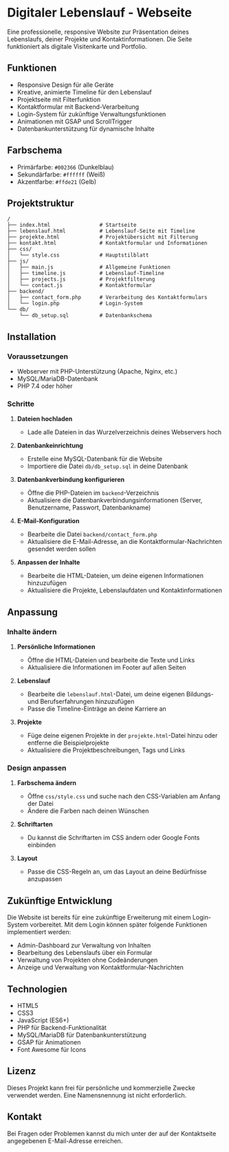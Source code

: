 # Digitaler Lebenslauf - Webseite

Eine professionelle, responsive Website zur Präsentation deines Lebenslaufs, deiner Projekte und Kontaktinformationen. Die Seite funktioniert als digitale Visitenkarte und Portfolio.

## Funktionen

- Responsive Design für alle Geräte
- Kreative, animierte Timeline für den Lebenslauf
- Projektseite mit Filterfunktion
- Kontaktformular mit Backend-Verarbeitung
- Login-System für zukünftige Verwaltungsfunktionen
- Animationen mit GSAP und ScrollTrigger
- Datenbankunterstützung für dynamische Inhalte

## Farbschema

- Primärfarbe: `#002366` (Dunkelblau)
- Sekundärfarbe: `#ffffff` (Weiß)
- Akzentfarbe: `#ffde21` (Gelb)

## Projektstruktur

```
/
├── index.html                # Startseite
├── lebenslauf.html           # Lebenslauf-Seite mit Timeline
├── projekte.html             # Projektübersicht mit Filterung
├── kontakt.html              # Kontaktformular und Informationen
├── css/
│   └── style.css             # Hauptstilblatt
├── js/
│   ├── main.js               # Allgemeine Funktionen
│   ├── timeline.js           # Lebenslauf-Timeline
│   ├── projects.js           # Projektfilterung
│   └── contact.js            # Kontaktformular
├── backend/
│   ├── contact_form.php      # Verarbeitung des Kontaktformulars
│   └── login.php             # Login-System
└── db/
    └── db_setup.sql          # Datenbankschema
```

## Installation

### Voraussetzungen

- Webserver mit PHP-Unterstützung (Apache, Nginx, etc.)
- MySQL/MariaDB-Datenbank
- PHP 7.4 oder höher

### Schritte

1. **Dateien hochladen**
   - Lade alle Dateien in das Wurzelverzeichnis deines Webservers hoch

2. **Datenbankeinrichtung**
   - Erstelle eine MySQL-Datenbank für die Website
   - Importiere die Datei `db/db_setup.sql` in deine Datenbank

3. **Datenbankverbindung konfigurieren**
   - Öffne die PHP-Dateien im `backend`-Verzeichnis
   - Aktualisiere die Datenbankverbindungsinformationen (Server, Benutzername, Passwort, Datenbankname)

4. **E-Mail-Konfiguration**
   - Bearbeite die Datei `backend/contact_form.php`
   - Aktualisiere die E-Mail-Adresse, an die Kontaktformular-Nachrichten gesendet werden sollen

5. **Anpassen der Inhalte**
   - Bearbeite die HTML-Dateien, um deine eigenen Informationen hinzuzufügen
   - Aktualisiere die Projekte, Lebenslaufdaten und Kontaktinformationen

## Anpassung

### Inhalte ändern

1. **Persönliche Informationen**
   - Öffne die HTML-Dateien und bearbeite die Texte und Links
   - Aktualisiere die Informationen im Footer auf allen Seiten

2. **Lebenslauf**
   - Bearbeite die `lebenslauf.html`-Datei, um deine eigenen Bildungs- und Berufserfahrungen hinzuzufügen
   - Passe die Timeline-Einträge an deine Karriere an

3. **Projekte**
   - Füge deine eigenen Projekte in der `projekte.html`-Datei hinzu oder entferne die Beispielprojekte
   - Aktualisiere die Projektbeschreibungen, Tags und Links

### Design anpassen

1. **Farbschema ändern**
   - Öffne `css/style.css` und suche nach den CSS-Variablen am Anfang der Datei
   - Ändere die Farben nach deinen Wünschen

2. **Schriftarten**
   - Du kannst die Schriftarten im CSS ändern oder Google Fonts einbinden

3. **Layout**
   - Passe die CSS-Regeln an, um das Layout an deine Bedürfnisse anzupassen

## Zukünftige Entwicklung

Die Website ist bereits für eine zukünftige Erweiterung mit einem Login-System vorbereitet. Mit dem Login können später folgende Funktionen implementiert werden:

- Admin-Dashboard zur Verwaltung von Inhalten
- Bearbeitung des Lebenslaufs über ein Formular
- Verwaltung von Projekten ohne Codeänderungen
- Anzeige und Verwaltung von Kontaktformular-Nachrichten

## Technologien

- HTML5
- CSS3
- JavaScript (ES6+)
- PHP für Backend-Funktionalität
- MySQL/MariaDB für Datenbankunterstützung
- GSAP für Animationen
- Font Awesome für Icons

## Lizenz

Dieses Projekt kann frei für persönliche und kommerzielle Zwecke verwendet werden. Eine Namensnennung ist nicht erforderlich.

## Kontakt

Bei Fragen oder Problemen kannst du mich unter der auf der Kontaktseite angegebenen E-Mail-Adresse erreichen.